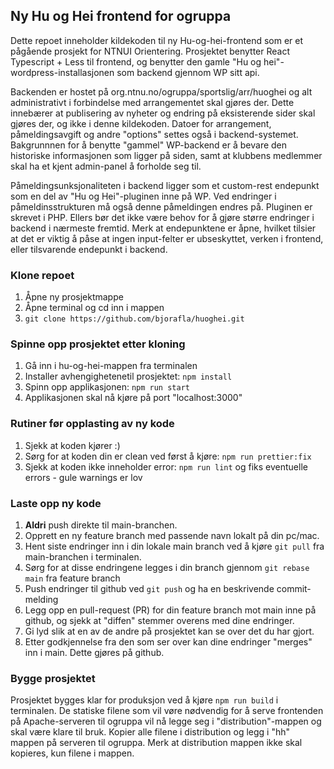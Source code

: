 ## Ny Hu og Hei frontend for ogruppa
Dette repoet inneholder kildekoden til ny Hu-og-hei-frontend som er et pågående prosjekt for NTNUI Orientering. Prosjektet benytter React Typescript + Less til frontend, og benytter den gamle "Hu og hei"-wordpress-installasjonen som backend gjennom WP sitt api. 

Backenden er hostet på org.ntnu.no/ogruppa/sportslig/arr/huoghei og alt administrativt i forbindelse med arrangementet skal gjøres der. Dette innebærer at publisering av nyheter og endring på eksisterende sider skal gjøres der, og ikke i denne kildekoden. Datoer for arrangement, påmeldingsavgift og andre "options" settes også i backend-systemet. Bakgrunnnen for å benytte "gammel" WP-backend er å bevare den historiske informasjonen som ligger på siden, samt at klubbens medlemmer skal ha et kjent admin-panel å forholde seg til.

Påmeldingsunksjonaliteten i backend ligger som et custom-rest endepunkt som en del av "Hu og Hei"-pluginen inne på WP. Ved endringer i påmeldinsstrukturen må også denne påmeldingen endres på. Pluginen er skrevet i PHP. Ellers bør det ikke være behov for å gjøre større endringer i backend i nærmeste fremtid. Merk at endepunktene er åpne, hvilket tilsier at det er viktig å påse at ingen input-felter er ubseskyttet, verken i frontend, eller tilsvarende endepunkt i backend. 

### **Klone repoet**

1. Åpne ny prosjektmappe
2. Åpne terminal og cd inn i mappen
3. `git clone https://github.com/bjorafla/huoghei.git`


### **Spinne opp prosjektet etter kloning**

1. Gå inn i hu-og-hei-mappen fra terminalen
2. Installer avhengighetenetil prosjektet: `npm install`
3. Spinn opp applikasjonen: `npm run start`
4. Applikasjonen skal nå kjøre på port "localhost:3000"


### **Rutiner før opplasting av ny kode**

1. Sjekk at koden kjører :)
2. Sørg for at koden din er clean ved først å kjøre: `npm run prettier:fix`
3. Sjekk at koden ikke inneholder error: `npm run lint` og fiks eventuelle errors - gule warnings er lov


### **Laste opp ny kode**

1. **Aldri** push direkte til main-branchen. 
2. Opprett en ny feature branch med passende navn lokalt på din pc/mac.
3. Hent siste endringer inn i din lokale main branch ved å kjøre `git pull` fra main-branchen i terminalen.
4. Sørg for at disse endringene legges i din branch gjennom `git rebase main` fra feature branch
5. Push endringer til github ved `git push` og ha en beskrivende commit-melding
6. Legg opp en pull-request (PR) for din feature branch mot main inne på github, og sjekk at "diffen" stemmer overens med dine endringer.
7. Gi lyd slik at en av de andre på prosjektet kan se over det du har gjort.
8. Etter godkjennelse fra den som ser over kan dine endringer "merges" inn i main. Dette gjøres på github.



### **Bygge prosjektet**

Prosjektet bygges klar for produksjon ved å kjøre `npm run build` i terminalen. De statiske filene som vil vøre nødvendig for å serve frontenden på Apache-serveren til ogruppa vil nå legge seg i "distribution"-mappen og skal være klare til bruk. Kopier alle filene i distribution og legg i "hh" mappen på serveren til ogruppa. Merk at distribution mappen ikke skal kopieres, kun filene i mappen.
